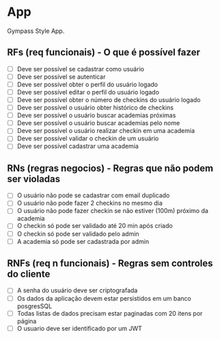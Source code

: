 # App

Gympass Style App.

## RFs (req funcionais) - O que é possível fazer
* [  ] Deve ser possível se cadastrar como usuário
* [  ] Deve ser possível se autenticar
* [  ] Deve ser possível obter o perfil do usuário logado
* [  ] Deve ser possível editar o perfil do usuário logado
* [  ] Deve ser possível obter o número de checkins do usuário logado
* [  ] Deve ser possível o usuário obter histórico de checkins
* [  ] Deve ser possível o usuário buscar academias próximas
* [  ] Deve ser possível o usuário buscar academias pelo nome
* [  ] Deve ser possível o usuário realizar checkin em uma academia
* [  ] Deve ser possível validar o checkin de um usuário
* [  ] Deve ser possível cadastrar uma academia

## RNs (regras negocios) - Regras que não podem ser violadas
* [  ] O usuário não pode se cadastrar com email duplicado
* [  ] O usuário não pode fazer 2 checkins no mesmo dia
* [  ] O usuário não pode fazer checkin se não estiver (100m) próximo da academia
* [  ] O checkin só pode ser validado até 20 min após criado
* [  ] O checkin só pode ser validado pelo admin
* [  ] A academia só pode ser cadastrada por admin

## RNFs (req n funcionais) - Regras sem controles do cliente
* [  ] A senha do usuário deve ser criptografada
* [  ] Os dados da aplicação devem estar persistidos em um banco posgresSQL
* [  ] Todas listas de dados precisam estar paginadas com 20 itens por página
* [  ] O usuario deve ser identificado por um JWT